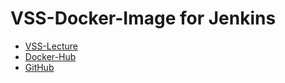 # VSS-Docker-Image for Jenkins

- [VSS-Lecture](https://ob.cs.hm.edu/lectures/vss.html)
- [Docker-Hub](https://hub.docker.com/r/obraun/vss-jenkins)
- [GitHub](https://github.com/vesose/vss-jenkins)

